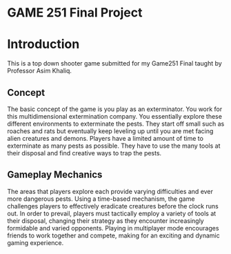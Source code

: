 # GAME 251 Final Project

# Introduction
This is a top down shooter game submitted for my Game251 Final taught by Professor Asim Khaliq. 

## Concept
The basic concept of the game is you play as an exterminator. You work for this multidimensional extermination company. You essentially explore these different environments to exterminate the pests. They start off small such as roaches and rats but eventually keep leveling up until you are met facing alien creatures and demons. Players have a limited amount of time to exterminate as many pests as possible. They have to use the many tools at their disposal and find creative ways to trap the pests.

## Gameplay Mechanics
The areas that players explore each provide varying difficulties and ever more dangerous pests. Using a time-based mechanism, the game challenges players to effectively eradicate creatures before the clock runs out. In order to prevail, players must tactically employ a variety of tools at their disposal, changing their strategy as they encounter increasingly formidable and varied opponents. Playing in multiplayer mode encourages friends to work together and compete, making for an exciting and dynamic gaming experience.

